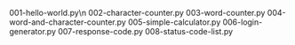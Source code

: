 001-hello-world.py\n
002-character-counter.py
003-word-counter.py
004-word-and-character-counter.py
005-simple-calculator.py
006-login-generator.py
007-response-code.py
008-status-code-list.py
